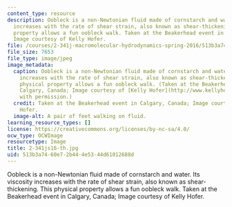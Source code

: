 ```yaml
---
content_type: resource
description: Oobleck is a non-Newtonian fluid made of cornstarch and water. Its viscosity
  increases with the rate of shear strain, also known as shear-thickening. This physical
  property allows a fun oobleck walk. Taken at the Beakerhead event in Calgary, Canada;
  Image courtesy of Kelly Hofer.
file: /courses/2-341j-macromolecular-hydrodynamics-spring-2016/513b3a7460e72b444e5344d61012688d_2-341js16-th.jpg
file_size: 7653
file_type: image/jpeg
image_metadata:
  caption: Oobleck is a non-Newtonian fluid made of cornstarch and water. Its viscosity
    increases with the rate of shear strain, also known as shear-thickening. This
    physical property allows a fun oobleck walk. (Taken at the Beakerhead event in
    Calgary, Canada; Image courtesy of [Kelly Hofer](http://www.kellyhofer.com). Used
    with permission.)
  credit: Taken at the Beakerhead event in Calgary, Canada; Image courtesy of Kelly
    Hofer.
  image-alt: A pair of feet walking on fluid.
learning_resource_types: []
license: https://creativecommons.org/licenses/by-nc-sa/4.0/
ocw_type: OCWImage
resourcetype: Image
title: 2-341js16-th.jpg
uid: 513b3a74-60e7-2b44-4e53-44d61012688d
---
```

Oobleck is a non-Newtonian fluid made of cornstarch and water. Its viscosity increases with the rate of shear strain, also known as shear-thickening. This physical property allows a fun oobleck walk. Taken at the Beakerhead event in Calgary, Canada; Image courtesy of Kelly Hofer.